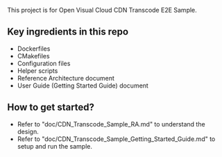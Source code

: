 This project is for Open Visual Cloud CDN Transcode E2E Sample.

## Key ingredients in this repo
- Dockerfiles
- CMakefiles
- Configuration files
- Helper scripts
- Reference Architecture document
- User Guide (Getting Started Guide) document

## How to get started?
- Refer to "doc/CDN_Transcode_Sample_RA.md" to understand the design.
- Refer to "doc/CDN_Transcode_Sample_Getting_Started_Guide.md" to setup and run the sample.

